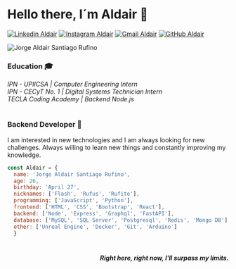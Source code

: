 # Hello there, I´m Aldair 👋

[![Linkedin Aldair](https://img.shields.io/badge/-Aldair-blue?style=flat-square&logo=Linkedin&logoColor=white&link=https://www.linkedin.com/in/aldair-santiago/)](https://www.linkedin.com/in/aldair-santiago/)
[![Instagram Aldair](https://img.shields.io/badge/-aldairsanti27-purple?style=flat-square&logo=instagram&logoColor=white&link=https://www.instagram.com/aldairsanti27/)](https://www.instagram.com/aldairsanti27/)
[![Gmail Aldair](https://img.shields.io/badge/-aldairsanti04@gmail.com-c14438?style=flat-square&logo=Gmail&logoColor=white&link=mailto:aldairsanti04@gmail.com)](mailto:aldairsanti04@gmail.com)
[![GitHub Aldair](https://img.shields.io/github/followers/AldairSanti04?label=follow&style=social)](https://github.com/AldairSanti04)

![Jorge Aldair Santiago Rufino](https://user-images.githubusercontent.com/43126607/156643518-bc51852b-7d1d-4508-b40b-152195fc3928.png)

### Education 🎓
<em>IPN - UPIICSA | Computer Engineering Intern
<br>
IPN - CECyT No. 1 | Digital Systems Technician Intern
<br>
TECLA Coding Academy | Backend Node.js
</em>
#
 
### Backend Developer 🚀
I am interested in new technologies and I am always looking for new challenges. Always willing to learn new things and constantly improving my knowledge.

```javascript
const Aldair = {
  name: 'Jorge Aldair Santiago Rufino',
  age: 26,
  birthday: 'April 27',
  nicknames: ['Flash', 'Rufus', 'Rufito'],
  programming: ['JavaScript', 'Python'],
  frontend: ['HTML', 'CSS', 'Bootstrap', 'React'],
  backend: ['Node', 'Express', 'Graphql', 'FastAPI'],
  database: ['MySQL', 'SQL Server', 'Postgresql', 'Redis', 'Mongo DB'],
  other: ['Unreal Engine', 'Docker', 'Git', 'Arduino']
  }
```

#

<p align="right"><em><b>Right here, right now, I'll surpass my limits.</b></em></p>

<!--
**AldairSanti04/AldairSanti04** is a ✨ _special_ ✨ repository because its `README.md` (this file) appears on your GitHub profile.

Here are some ideas to get you started:
![Visitor Badge](https://visitor-badge.laobi.icu/badge?page_id=AldairSanti04.AldairSanti04)

- 🔭 I’m currently working on ...
- 🌱 I’m currently learning ...
- 👯 I’m looking to collaborate on ...
- 🤔 I’m looking for help with ...
- 💬 Ask me about ...
- 📫 How to reach me: ...
- 😄 Pronouns: ...
- ⚡ Fun fact: ...
-->
